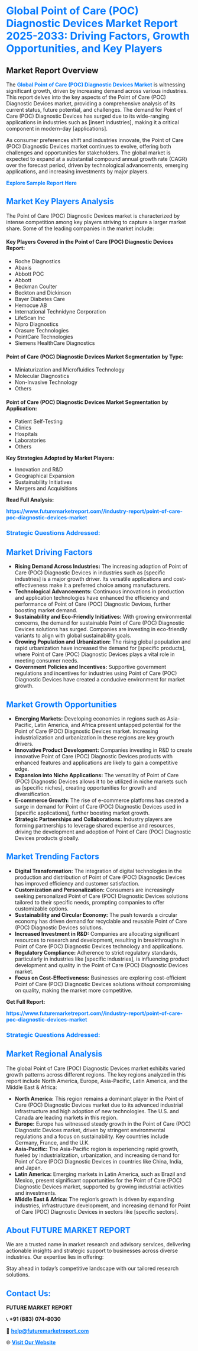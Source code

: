 <h1 style="color: #007BFF;">Global Point of Care (POC) Diagnostic Devices Market Report 2025-2033: Driving Factors, Growth Opportunities, and Key Players</h1>

<section id="overview">
<h2>Market Report Overview</h2>
<p>The <a href="https://www.futuremarketreport.com//industry-report/point-of-care-poc-diagnostic-devices-market" style="color: #007BFF; text-decoration: none;"><strong>Global Point of Care (POC) Diagnostic Devices Market</strong></a> is witnessing significant growth, driven by increasing demand across various industries. This report delves into the key aspects of the Point of Care (POC) Diagnostic Devices market, providing a comprehensive analysis of its current status, future potential, and challenges. The demand for Point of Care (POC) Diagnostic Devices has surged due to its wide-ranging applications in industries such as [insert industries], making it a critical component in modern-day [applications].</p>
<p>As consumer preferences shift and industries innovate, the Point of Care (POC) Diagnostic Devices market continues to evolve, offering both challenges and opportunities for stakeholders. The global market is expected to expand at a substantial compound annual growth rate (CAGR) over the forecast period, driven by technological advancements, emerging applications, and increasing investments by major players.</p>
</section>

<section id="overview">
<p><a href="https://www.futuremarketreport.com//request-sample/reportId=45981" style="color: #007BFF; text-decoration: none;"><strong>Explore Sample Report Here</strong></a></p>
</section>

<section id="key-players">
<h2 style="color: #007BFF;">Market Key Players Analysis</h2>
<p>The Point of Care (POC) Diagnostic Devices market is characterized by intense competition among key players striving to capture a larger market share. Some of the leading companies in the market include:</p>
<h4>Key Players Covered in the Point of Care (POC) Diagnostic Devices Report:</h4>
<ul><li>Roche Diagnostics</li><li>Abaxis</li><li>Abbott POC</li><li>Abbott</li><li>Beckman Coulter</li><li>Beckton and Dickinson</li><li>Bayer Diabetes Care</li><li>Hemocue AB</li><li>International Technidyne Corporation</li><li>LifeScan Inc</li><li>Nipro Diagnostics</li><li>Orasure Technologies</li><li>PointCare Technologies</li><li>Siemens HealthCare Diagnostics</li></ul>
<h4>Point of Care (POC) Diagnostic Devices Market Segmentation by Type:</h4>
<ul><li>Miniaturization and Microfluidics Technology</li><li>Molecular Diagnostics</li><li>Non-Invasive Technology</li><li>Others</li></ul>

<h4>Point of Care (POC) Diagnostic Devices Market Segmentation by Application:</h4>
<ul><li>Patient Self-Testing</li><li>Clinics</li><li>Hospitals</li><li>Laboratories</li><li>Others</li></ul>
<p><strong>Key Strategies Adopted by Market Players:</strong></p>
<ul>
<li>Innovation and R&D</li>
<li>Geographical Expansion</li>
<li>Sustainability Initiatives</li>
<li>Mergers and Acquisitions</li>
</ul>
</section>

<section>
<p><strong>Read Full Analysis: </strong></p><a href="https://www.futuremarketreport.com//industry-report/point-of-care-poc-diagnostic-devices-market" style="color: #007BFF; text-decoration: none;"><strong>https://www.futuremarketreport.com//industry-report/point-of-care-poc-diagnostic-devices-market</strong></a>
<h3 style="color: #007BFF;">Strategic Questions Addressed:</h3>
</section>

<section id="driving-factors">
<h2 style="color: #007BFF;">Market Driving Factors</h2>
<ul>
<li><strong>Rising Demand Across Industries:</strong> The increasing adoption of Point of Care (POC) Diagnostic Devices in industries such as [specific industries] is a major growth driver. Its versatile applications and cost-effectiveness make it a preferred choice among manufacturers.</li>
<li><strong>Technological Advancements:</strong> Continuous innovations in production and application technologies have enhanced the efficiency and performance of Point of Care (POC) Diagnostic Devices, further boosting market demand.</li>
<li><strong>Sustainability and Eco-Friendly Initiatives:</strong> With growing environmental concerns, the demand for sustainable Point of Care (POC) Diagnostic Devices solutions has surged. Companies are investing in eco-friendly variants to align with global sustainability goals.</li>
<li><strong>Growing Population and Urbanization:</strong> The rising global population and rapid urbanization have increased the demand for [specific products], where Point of Care (POC) Diagnostic Devices plays a vital role in meeting consumer needs.</li>
<li><strong>Government Policies and Incentives:</strong> Supportive government regulations and incentives for industries using Point of Care (POC) Diagnostic Devices have created a conducive environment for market growth.</li>
</ul>
</section>

<section id="growth-opportunities">
<h2 style="color: #007BFF;">Market Growth Opportunities</h2>
<ul>
<li><strong>Emerging Markets:</strong> Developing economies in regions such as Asia-Pacific, Latin America, and Africa present untapped potential for the Point of Care (POC) Diagnostic Devices market. Increasing industrialization and urbanization in these regions are key growth drivers.</li>
<li><strong>Innovative Product Development:</strong> Companies investing in R&D to create innovative Point of Care (POC) Diagnostic Devices products with enhanced features and applications are likely to gain a competitive edge.</li>
<li><strong>Expansion into Niche Applications:</strong> The versatility of Point of Care (POC) Diagnostic Devices allows it to be utilized in niche markets such as [specific niches], creating opportunities for growth and diversification.</li>
<li><strong>E-commerce Growth:</strong> The rise of e-commerce platforms has created a surge in demand for Point of Care (POC) Diagnostic Devices used in [specific applications], further boosting market growth.</li>
<li><strong>Strategic Partnerships and Collaborations:</strong> Industry players are forming partnerships to leverage shared expertise and resources, driving the development and adoption of Point of Care (POC) Diagnostic Devices products globally.</li>
</ul>
</section>

<section id="trending-factors">
<h2 style="color: #007BFF;">Market Trending Factors</h2>
<ul>
<li><strong>Digital Transformation:</strong> The integration of digital technologies in the production and distribution of Point of Care (POC) Diagnostic Devices has improved efficiency and customer satisfaction.</li>
<li><strong>Customization and Personalization:</strong> Consumers are increasingly seeking personalized Point of Care (POC) Diagnostic Devices solutions tailored to their specific needs, prompting companies to offer customizable options.</li>
<li><strong>Sustainability and Circular Economy:</strong> The push towards a circular economy has driven demand for recyclable and reusable Point of Care (POC) Diagnostic Devices solutions.</li>
<li><strong>Increased Investment in R&D:</strong> Companies are allocating significant resources to research and development, resulting in breakthroughs in Point of Care (POC) Diagnostic Devices technology and applications.</li>
<li><strong>Regulatory Compliance:</strong> Adherence to strict regulatory standards, particularly in industries like [specific industries], is influencing product development and quality in the Point of Care (POC) Diagnostic Devices market.</li>
<li><strong>Focus on Cost-Effectiveness:</strong> Businesses are exploring cost-efficient Point of Care (POC) Diagnostic Devices solutions without compromising on quality, making the market more competitive.</li>
</ul>
</section>

<section>
<p><strong>Get Full Report: </strong></p><a href="https://www.futuremarketreport.com//industry-report/point-of-care-poc-diagnostic-devices-market" style="color: #007BFF; text-decoration: none;"><strong>https://www.futuremarketreport.com//industry-report/point-of-care-poc-diagnostic-devices-market</strong></a>
<h3 style="color: #007BFF;">Strategic Questions Addressed:</h3>
</section>


<section id="regional-analysis">
<h2 style="color: #007BFF;">Market Regional Analysis</h2>
<p>The global Point of Care (POC) Diagnostic Devices market exhibits varied growth patterns across different regions. The key regions analyzed in this report include North America, Europe, Asia-Pacific, Latin America, and the Middle East & Africa:</p>
<ul>
<li><strong>North America:</strong> This region remains a dominant player in the Point of Care (POC) Diagnostic Devices market due to its advanced industrial infrastructure and high adoption of new technologies. The U.S. and Canada are leading markets in this region.</li>
<li><strong>Europe:</strong> Europe has witnessed steady growth in the Point of Care (POC) Diagnostic Devices market, driven by stringent environmental regulations and a focus on sustainability. Key countries include Germany, France, and the U.K.</li>
<li><strong>Asia-Pacific:</strong> The Asia-Pacific region is experiencing rapid growth, fueled by industrialization, urbanization, and increasing demand for Point of Care (POC) Diagnostic Devices in countries like China, India, and Japan.</li>
<li><strong>Latin America:</strong> Emerging markets in Latin America, such as Brazil and Mexico, present significant opportunities for the Point of Care (POC) Diagnostic Devices market, supported by growing industrial activities and investments.</li>
<li><strong>Middle East & Africa:</strong> The region’s growth is driven by expanding industries, infrastructure development, and increasing demand for Point of Care (POC) Diagnostic Devices in sectors like [specific sectors].</li>
</ul>
</section>

<footer>
<h2 style="color: #007BFF;">About FUTURE MARKET REPORT</h2>
<p>We are a trusted name in market research and advisory services, delivering actionable insights and strategic support to businesses across diverse industries. Our expertise lies in offering:</p>

<p>Stay ahead in today’s competitive landscape with our tailored research solutions.</p>

<h2 style="color: #007BFF;">Contact Us:</h2>
<p><strong>FUTURE MARKET REPORT</strong></p>
<p>📞 <strong>+91 (883) 074-8030</strong></p>
<p>📧 <strong><a href="mailto:help@futuremarketreport.com" style="color: #007BFF;">help@futuremarketreport.com</a></strong></p>
<p>🌐 <strong><a href="https://www.futuremarketreport.com/" style="color: #007BFF;">Visit Our Website</a></strong></p>
</footer>